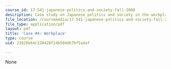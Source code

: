 ```yaml
---
course_id: 17-541-japanese-politics-and-society-fall-2008
description: Case study on Japanese politics and society in the workplace.
file_location: /coursemedia/17-541-japanese-politics-and-society-fall-2008/2362bb64c228428f24b504db7bf5adaf_case4.pdf
file_type: application/pdf
layout: pdf
title: 'Case #4: Workplace'
type: course
uid: 2362bb64c228428f24b504db7bf5adaf

---
```

None